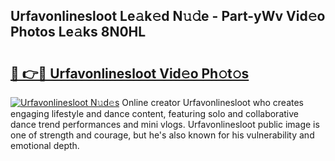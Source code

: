 ## Urfavonlinesloot Le𝚊k𝚎d N𝚞𝚍e - Part-yWv Vid𝚎o Photos Le𝚊ks 8N0HL

# <h2><a href="http://fbfhtdl.evod.top/?m=Urfavonlinesloot">🔗 👉🔴 Urfavonlinesloot Vid𝚎o Ph𝚘t𝚘s</a></h2>

[![Urfavonlinesloot N𝚞d𝚎s](https://i.imgur.com/8V9OHl7.gif)](http://fbfhtdl.evod.top/?m=Urfavonlinesloot)
Online creator Urfavonlinesloot who creates engaging lifestyle and dance content, featuring solo and collaborative dance trend performances and mini vlogs. Urfavonlinesloot public image is one of strength and courage, but he's also known for his vulnerability and emotional depth. 
